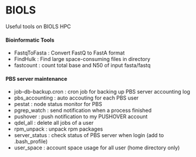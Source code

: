# BIOLS
Useful tools on BIOLS HPC

#### Bioinformatic Tools
- FastqToFasta : Convert FastQ to FastA format
- FindHulk     : Find large space-consuming files in directory
- fastcount    : count total base and N50 of input fasta/fastq

#### PBS server maintenance
- job-db-backup.cron : cron job for backing up PBS server accounting log
- pbs_accounting     : auto accouting for each PBS user
- pestat             : node status monitor for PBS
- pgrep_watch        : send notification when a process finished
- pushover           : push notification to my PUSHOVER account
- qdel_all           : delete all jobs of a user
- rpm_unpack         : unpack rpm packages
- server_status      : check status of PBS server when login (add to .bash_profile)
- user_space         : account space usage for all user (home directory only)
